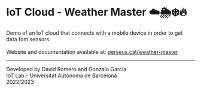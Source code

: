 # IoT Cloud - Weather Master :cloud::sun_behind_rain_cloud::snowflake::fire:
Demo of an IoT cloud that connects with a mobile device in order to get data fom sensors.
<br/><br/>
Website and documentation available at: [perseus.cat/weather-master](https://perseus.cat/weather-master)
___

Developed by David Romero and Gonzalo García
<br/>
IoT Lab - Universitat Autònoma de Barcelona
<br/>
2022/2023
